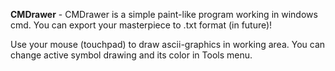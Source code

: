 **CMDrawer** - CMDrawer is a simple paint-like program working in windows cmd. You can export your masterpiece to .txt format (in future)!

Use your mouse (touchpad) to draw ascii-graphics in working area. You can change active symbol drawing and its color in Tools menu. 



